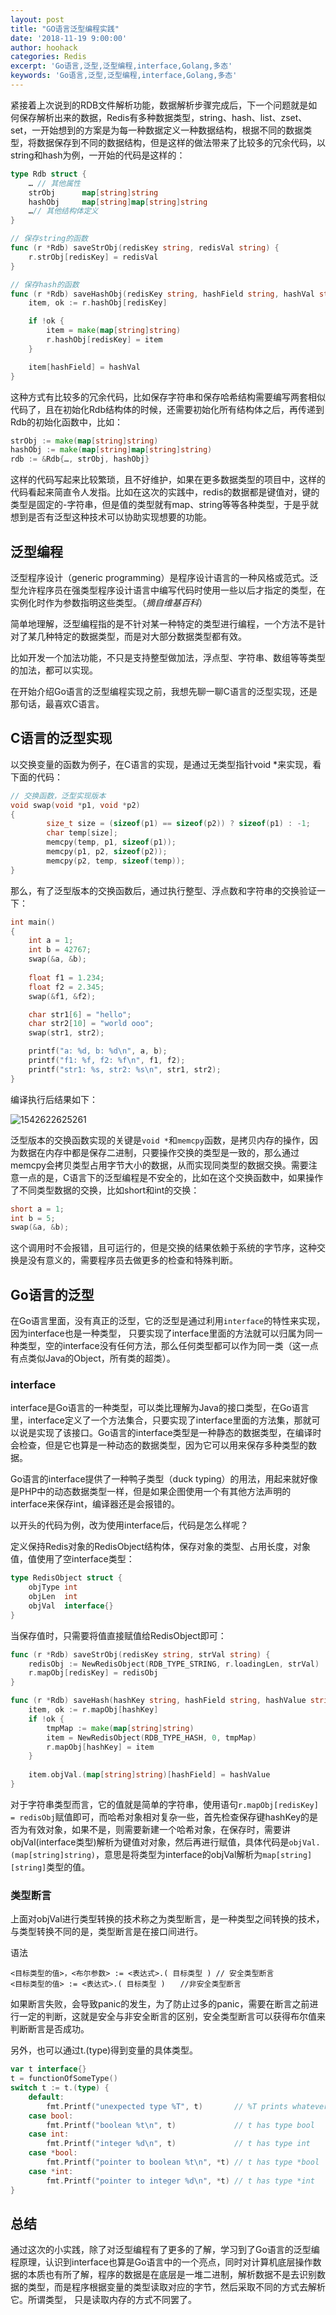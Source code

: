 ```yaml
---
layout: post
title: "GO语言泛型编程实践"
date: '2018-11-19 9:00:00'
author: hoohack
categories: Redis
excerpt: 'Go语言,泛型,泛型编程,interface,Golang,多态'
keywords: 'Go语言,泛型,泛型编程,interface,Golang,多态'
---
```


紧接着上次说到的RDB文件解析功能，数据解析步骤完成后，下一个问题就是如何保存解析出来的数据，Redis有多种数据类型，string、hash、list、zset、set，一开始想到的方案是为每一种数据定义一种数据结构，根据不同的数据类型，将数据保存到不同的数据结构，但是这样的做法带来了比较多的冗余代码，以string和hash为例，一开始的代码是这样的：



<!--more-->



```go
type Rdb struct {
    … // 其他属性
    strObj     	map[string]string
    hashObj 	map[string]map[string]string
    …// 其他结构体定义
}

// 保存string的函数
func (r *Rdb) saveStrObj(redisKey string, redisVal string) {
    r.strObj[redisKey] = redisVal
}

// 保存hash的函数
func (r *Rdb) saveHashObj(redisKey string, hashField string, hashVal string) {
    item, ok := r.hashObj[redisKey]

    if !ok {
        item = make(map[string]string)
        r.hashObj[redisKey] = item
    }

    item[hashField] = hashVal
}
```

这种方式有比较多的冗余代码，比如保存字符串和保存哈希结构需要编写两套相似代码了，且在初始化Rdb结构体的时候，还需要初始化所有结构体之后，再传递到Rdb的初始化函数中，比如：

```go
strObj := make(map[string]string)
hashObj := make(map[string]map[string]string)
rdb := &Rdb{…, strObj, hashObj}
```

这样的代码写起来比较繁琐，且不好维护，如果在更多数据类型的项目中，这样的代码看起来简直令人发指。比如在这次的实践中，redis的数据都是键值对，键的类型是固定的-字符串，但是值的类型就有map、string等等各种类型，于是乎就想到是否有泛型这种技术可以协助实现想要的功能。

## 泛型编程

泛型程序设计（generic programming）是程序设计语言的一种风格或范式。泛型允许程序员在强类型程序设计语言中编写代码时使用一些以后才指定的类型，在实例化时作为参数指明这些类型。（*摘自维基百科*）

简单地理解，泛型编程指的是不针对某一种特定的类型进行编程，一个方法不是针对了某几种特定的数据类型，而是对大部分数据类型都有效。

比如开发一个加法功能，不只是支持整型做加法，浮点型、字符串、数组等等类型的加法，都可以实现。

在开始介绍Go语言的泛型编程实现之前，我想先聊一聊C语言的泛型实现，还是那句话，最喜欢C语言。

## C语言的泛型实现

以交换变量的函数为例子，在C语言的实现，是通过无类型指针void *来实现，看下面的代码：

```c
// 交换函数，泛型实现版本
void swap(void *p1, void *p2)
{
        size_t size = (sizeof(p1) == sizeof(p2)) ? sizeof(p1) : -1;
        char temp[size];
        memcpy(temp, p1, sizeof(p1));
        memcpy(p1, p2, sizeof(p2));
        memcpy(p2, temp, sizeof(temp));
}
```

那么，有了泛型版本的交换函数后，通过执行整型、浮点数和字符串的交换验证一下：

```c
int main()
{
    int a = 1;
    int b = 42767;
    swap(&a, &b);
    
    float f1 = 1.234;
    float f2 = 2.345;
    swap(&f1, &f2);

    char str1[6] = "hello";
    char str2[10] = "world ooo";
    swap(str1, str2);

    printf("a: %d, b: %d\n", a, b);
    printf("f1: %f, f2: %f\n", f1, f2);
    printf("str1: %s, str2: %s\n", str1, str2);
}
```

编译执行后结果如下：

![1542622625261](http://www.hoohack.me/assets/images/2018/11/swap-result.png)

泛型版本的交换函数实现的关键是`void *`和`memcpy`函数，是拷贝内存的操作，因为数据在内存中都是保存二进制，只要操作交换的类型是一致的，那么通过memcpy会拷贝类型占用字节大小的数据，从而实现同类型的数据交换。需要注意一点的是，C语言下的泛型编程是不安全的，比如在这个交换函数中，如果操作了不同类型数据的交换，比如short和int的交换：

```c
short a = 1;
int b = 5;
swap(&a, &b);
```

这个调用时不会报错，且可运行的，但是交换的结果依赖于系统的字节序，这种交换是没有意义的，需要程序员去做更多的检查和特殊判断。

## Go语言的泛型

在Go语言里面，没有真正的泛型，它的泛型是通过利用`interface`的特性来实现，因为interface也是一种类型， 只要实现了interface里面的方法就可以归属为同一种类型，空的interface没有任何方法，那么任何类型都可以作为同一类（这一点有点类似Java的Object，所有类的超类）。

### interface

interface是Go语言的一种类型，可以类比理解为Java的接口类型，在Go语言里，interface定义了一个方法集合，只要实现了interface里面的方法集，那就可以说是实现了该接口。Go语言的interface类型是一种静态的数据类型，在编译时会检查，但是它也算是一种动态的数据类型，因为它可以用来保存多种类型的数据。

Go语言的interface提供了一种鸭子类型（duck typing）的用法，用起来就好像是PHP中的动态数据类型一样，但是如果企图使用一个有其他方法声明的interface来保存int，编译器还是会报错的。

以开头的代码为例，改为使用interface后，代码是怎么样呢？

定义保持Redis对象的RedisObject结构体，保存对象的类型、占用长度，对象值，值使用了空interface类型：

```go
type RedisObject struct {
    objType int
    objLen  int
    objVal  interface{}
}
```

当保存值时，只需要将值直接赋值给RedisObject即可：

```go
func (r *Rdb) saveStrObj(redisKey string, strVal string) {
    redisObj := NewRedisObject(RDB_TYPE_STRING, r.loadingLen, strVal)
    r.mapObj[redisKey] = redisObj
}

func (r *Rdb) saveHash(hashKey string, hashField string, hashValue string) {
    item, ok := r.mapObj[hashKey]
    if !ok {
        tmpMap := make(map[string]string)
        item = NewRedisObject(RDB_TYPE_HASH, 0, tmpMap)
        r.mapObj[hashKey] = item
    }
    
	item.objVal.(map[string]string)[hashField] = hashValue
}
```

对于字符串类型而言，它的值就是简单的字符串，使用语句`r.mapObj[redisKey] = redisObj`赋值即可，而哈希对象相对复杂一些，首先检查保存键hashKey的是否为有效对象，如果不是，则需要新建一个哈希对象，在保存时，需要讲objVal(interface类型)解析为键值对对象，然后再进行赋值，具体代码是`objVal.(map[string]string)`，意思是将类型为interface的objVal解析为`map[string][string]`类型的值。

### 类型断言

上面对objVal进行类型转换的技术称之为类型断言，是一种类型之间转换的技术，与类型转换不同的是，类型断言是在接口间进行。

语法

```
<目标类型的值>，<布尔参数> := <表达式>.( 目标类型 ) // 安全类型断言
<目标类型的值> := <表达式>.( 目标类型 )　　//非安全类型断言
```

如果断言失败，会导致panic的发生，为了防止过多的panic，需要在断言之前进行一定的判断，这就是安全与非安全断言的区别，安全类型断言可以获得布尔值来判断断言是否成功。

另外，也可以通过t.(type)得到变量的具体类型。

```go
var t interface{}
t = functionOfSomeType()
switch t := t.(type) {
    default:
        fmt.Printf("unexpected type %T", t)       // %T prints whatever type t has
    case bool:
        fmt.Printf("boolean %t\n", t)             // t has type bool
    case int:
        fmt.Printf("integer %d\n", t)             // t has type int
    case *bool:
        fmt.Printf("pointer to boolean %t\n", *t) // t has type *bool
    case *int:
        fmt.Printf("pointer to integer %d\n", *t) // t has type *int
}
```



## 总结

通过这次的小实践，除了对泛型编程有了更多的了解，学习到了Go语言的泛型编程原理，认识到interface也算是Go语言中的一个亮点，同时对计算机底层操作数据的本质也有所了解，程序的数据是在底层是一堆二进制，解析数据不是去识别数据的类型，而是程序根据变量的类型读取对应的字节，然后采取不同的方式去解析它。所谓类型， 只是读取内存的方式不同罢了。